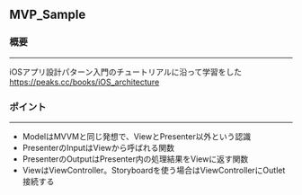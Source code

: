 ## MVP_Sample

### 概要
---
iOSアプリ設計パターン入門のチュートリアルに沿って学習をした
https://peaks.cc/books/iOS_architecture

### ポイント
---
- ModelはMVVMと同じ発想で、ViewとPresenter以外という認識
- PresenterのInputはViewから呼ばれる関数
- PresenterのOutputはPresenter内の処理結果をViewに返す関数
- ViewはViewController。Storyboardを使う場合はViewControllerにOutlet接続する

